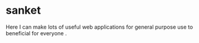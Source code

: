 # sanket
Here I can make lots of useful web applications for general purpose use to beneficial for everyone .
